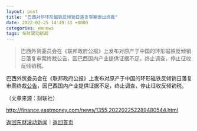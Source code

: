 ```yaml
---
layout: post
title: "巴西对华环形磁铁反倾销日落复审案做出终裁"
date: 2022-02-25 14:49:33 +0800
categories: emnews
tags: 东财滚动新闻
---
```

> 巴西外贸委员会在《联邦政府公报》上发布对原产于中国的环形磁铁反倾销日落复审案终裁公告，因巴西国内产业提供证据不足，终止调查，停止征收反倾销税。

<p>巴西外贸委员会在《联邦政府公报》上发布对原产于中国的环形磁铁反倾销日落复审案终裁<span id="Info.3332"><a href="http://data.eastmoney.com/notices/" class="infokey">公告</a></span>，因巴西国内产业提供证据不足，终止调查，停止征收反倾销税。</p><p class="em_media">（文章来源：财联社）</p>

<http://finance.eastmoney.com/news/1355,202202252289480544.html>

[返回东财滚动新闻](//finews.withounder.com/emnews/)｜[返回首页](//finews.withounder.com/)